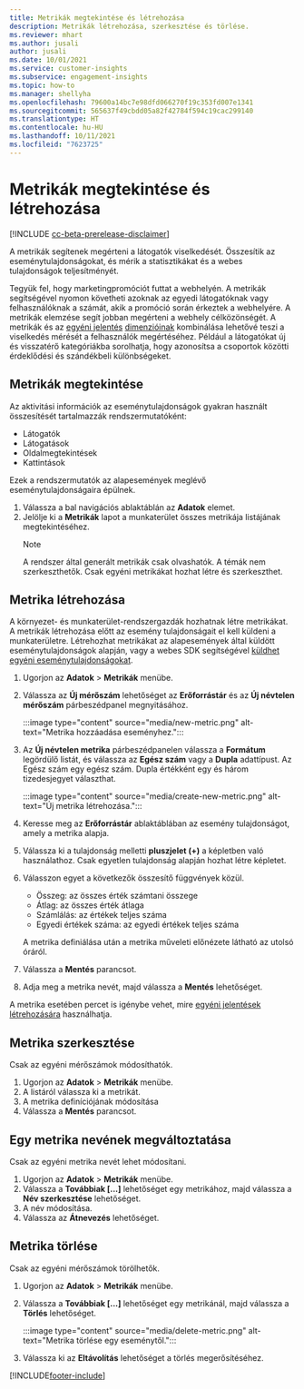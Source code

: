 ```yaml
---
title: Metrikák megtekintése és létrehozása
description: Metrikák létrehozása, szerkesztése és törlése.
ms.reviewer: mhart
ms.author: jusali
author: jusali
ms.date: 10/01/2021
ms.service: customer-insights
ms.subservice: engagement-insights
ms.topic: how-to
ms.manager: shellyha
ms.openlocfilehash: 79600a14bc7e98dfd066270f19c353fd007e1341
ms.sourcegitcommit: 565637f49cbdd05a82f42784f594c19cac299140
ms.translationtype: HT
ms.contentlocale: hu-HU
ms.lasthandoff: 10/11/2021
ms.locfileid: "7623725"
---
```

# <a name="view-and-create-metrics"></a>Metrikák megtekintése és létrehozása

[!INCLUDE [cc-beta-prerelease-disclaimer](includes/cc-beta-prerelease-disclaimer.md)]

A metrikák segítenek megérteni a látogatók viselkedését. Összesítik az eseménytulajdonságokat, és mérik a statisztikákat és a webes tulajdonságok teljesítményét.  

Tegyük fel, hogy marketingpromóciót futtat a webhelyén. A metrikák segítségével nyomon követheti azoknak az egyedi látogatóknak vagy felhasználóknak a számát, akik a promóció során érkeztek a webhelyére. A metrikák elemzése segít jobban megérteni a webhely célközönségét. A metrikák és az [egyéni jelentés](custom-reports.md) [dimenzióinak](dimensions.md) kombinálása lehetővé teszi a viselkedés mérését a felhasználók megértéséhez. Például a látogatókat új és visszatérő kategóriákba sorolhatja, hogy azonosítsa a csoportok közötti érdeklődési és szándékbeli különbségeket.

## <a name="view-metrics"></a>Metrikák megtekintése

Az aktivitási információk az eseménytulajdonságok gyakran használt összesítését tartalmazzák rendszermutatóként: 

- Látogatók
- Látogatások
- Oldalmegtekintések
- Kattintások

Ezek a rendszermutatók az alapesemények meglévő eseménytulajdonságaira épülnek.

1. Válassza a bal navigációs ablaktáblán az **Adatok** elemet. 
1. Jelölje ki a **Metrikák** lapot a munkaterület összes metrikája listájának megtekintéséhez. 
   > [!NOTE]
   > A rendszer által generált metrikák csak olvashatók. A témák nem szerkeszthetők. Csak egyéni metrikákat hozhat létre és szerkeszthet.

## <a name="create-a-metric"></a>Metrika létrehozása

A környezet- és munkaterület-rendszergazdák hozhatnak létre metrikákat. A metrikák létrehozása előtt az esemény tulajdonságait el kell küldeni a munkaterületre. Létrehozhat metrikákat az alapesemények által küldött eseménytulajdonságok alapján, vagy a webes SDK segítségével [küldhet egyéni eseménytulajdonságokat](advanced-SDK-implementation.md).

1. Ugorjon az **Adatok** > **Metrikák** menübe.
1. Válassza az **Új mérőszám** lehetőséget az **Erőforrástár** és az **Új névtelen mérőszám** párbeszédpanel megnyitásához.

   :::image type="content" source="media/new-metric.png" alt-text="Metrika hozzáadása eseményhez.":::

1. Az **Új névtelen metrika** párbeszédpanelen válassza a **Formátum** legördülő listát, és válassza az **Egész szám** vagy a **Dupla** adattípust. Az Egész szám egy egész szám. Dupla értékként egy és három tizedesjegyet választhat.

   :::image type="content" source="media/create-new-metric.png" alt-text="Új metrika létrehozása.":::
   
5. Keresse meg az **Erőforrástár** ablaktáblában az esemény tulajdonságot, amely a metrika alapja.
6. Válassza ki a tulajdonság melletti **pluszjelet (+)** a képletben való használathoz. Csak egyetlen tulajdonság alapján hozhat létre képletet. 
7. Válasszon egyet a következők összesítő függvények közül. 

   - Összeg: az összes érték számtani összege 
   - Átlag: az összes érték átlaga
   - Számlálás: az értékek teljes száma
   - Egyedi értékek száma: az egyedi értékek teljes száma

   A metrika definiálása után a metrika műveleti előnézete látható az utolsó óráról.

1. Válassza a **Mentés** parancsot. 
1. Adja meg a metrika nevét, majd válassza a **Mentés** lehetőséget.

A metrika esetében percet is igénybe vehet, mire [egyéni jelentések létrehozására](custom-reports.md) használhatja.

## <a name="edit-a-metric"></a>Metrika szerkesztése

Csak az egyéni mérőszámok módosíthatók.

1. Ugorjon az **Adatok** > **Metrikák** menübe.
1. A listáról válassza ki a metrikát.
1. A metrika definíciójának módosítása
1. Válassza a **Mentés** parancsot.

## <a name="change-the-name-of-a-metric"></a>Egy metrika nevének megváltoztatása

Csak az egyéni metrika nevét lehet módosítani.

1. Ugorjon az **Adatok** > **Metrikák** menübe.
1. Válassza a **Továbbiak [...]** lehetőséget egy metrikához, majd válassza a **Név szerkesztése** lehetőséget.
1. A név módosítása. 
1. Válassza az **Átnevezés** lehetőséget.

## <a name="delete-a-metric"></a>Metrika törlése

Csak az egyéni mérőszámok törölhetők.

1. Ugorjon az **Adatok** > **Metrikák** menübe.
1. Válassza a **Továbbiak [...]** lehetőséget egy metrikánál, majd válassza a **Törlés** lehetőséget.

   :::image type="content" source="media/delete-metric.png" alt-text="Metrika törlése egy eseménytől.":::

1. Válassza ki az **Eltávolítás** lehetőséget a törlés megerősítéséhez.



[!INCLUDE[footer-include](../includes/footer-banner.md)]

